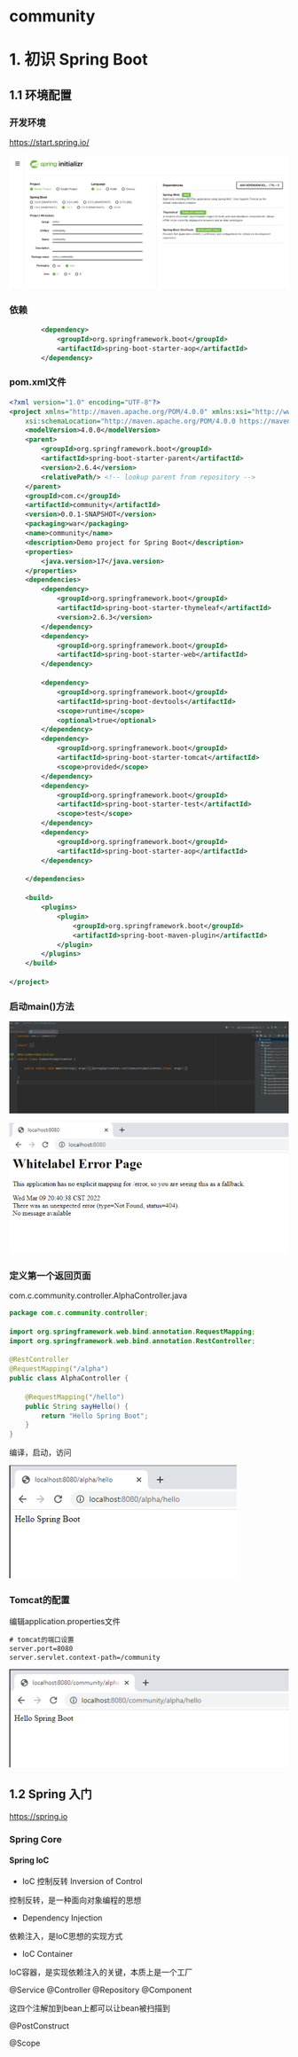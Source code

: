 # community

# 1. 初识 Spring Boot

## 1.1 环境配置

### 开发环境

https://start.spring.io/

![image-20220309203455959](https://raw.githubusercontent.com/chegn7/IMGRepo/IMG/202203092034047.png)

### 依赖

```xml
		<dependency>
			<groupId>org.springframework.boot</groupId>
			<artifactId>spring-boot-starter-aop</artifactId>
		</dependency>
```

### pom.xml文件

```xml
<?xml version="1.0" encoding="UTF-8"?>
<project xmlns="http://maven.apache.org/POM/4.0.0" xmlns:xsi="http://www.w3.org/2001/XMLSchema-instance"
	xsi:schemaLocation="http://maven.apache.org/POM/4.0.0 https://maven.apache.org/xsd/maven-4.0.0.xsd">
	<modelVersion>4.0.0</modelVersion>
	<parent>
		<groupId>org.springframework.boot</groupId>
		<artifactId>spring-boot-starter-parent</artifactId>
		<version>2.6.4</version>
		<relativePath/> <!-- lookup parent from repository -->
	</parent>
	<groupId>com.c</groupId>
	<artifactId>community</artifactId>
	<version>0.0.1-SNAPSHOT</version>
	<packaging>war</packaging>
	<name>community</name>
	<description>Demo project for Spring Boot</description>
	<properties>
		<java.version>17</java.version>
	</properties>
	<dependencies>
		<dependency>
			<groupId>org.springframework.boot</groupId>
			<artifactId>spring-boot-starter-thymeleaf</artifactId>
			<version>2.6.3</version>
		</dependency>
		<dependency>
			<groupId>org.springframework.boot</groupId>
			<artifactId>spring-boot-starter-web</artifactId>
		</dependency>

		<dependency>
			<groupId>org.springframework.boot</groupId>
			<artifactId>spring-boot-devtools</artifactId>
			<scope>runtime</scope>
			<optional>true</optional>
		</dependency>
		<dependency>
			<groupId>org.springframework.boot</groupId>
			<artifactId>spring-boot-starter-tomcat</artifactId>
			<scope>provided</scope>
		</dependency>
		<dependency>
			<groupId>org.springframework.boot</groupId>
			<artifactId>spring-boot-starter-test</artifactId>
			<scope>test</scope>
		</dependency>
		<dependency>
			<groupId>org.springframework.boot</groupId>
			<artifactId>spring-boot-starter-aop</artifactId>
		</dependency>

	</dependencies>

	<build>
		<plugins>
			<plugin>
				<groupId>org.springframework.boot</groupId>
				<artifactId>spring-boot-maven-plugin</artifactId>
			</plugin>
		</plugins>
	</build>

</project>
```

### 启动main()方法

![image-20220309204223567](https://raw.githubusercontent.com/chegn7/IMGRepo/IMG/202203092042642.png)

![image-20220309204303814](https://raw.githubusercontent.com/chegn7/IMGRepo/IMG/202203092043847.png)

### 定义第一个返回页面

com.c.community.controller.AlphaController.java

```java
package com.c.community.controller;

import org.springframework.web.bind.annotation.RequestMapping;
import org.springframework.web.bind.annotation.RestController;

@RestController
@RequestMapping("/alpha")
public class AlphaController {

    @RequestMapping("/hello")
    public String sayHello() {
        return "Hello Spring Boot";
    }
}
```

编译，启动，访问

![image-20220309204719887](https://raw.githubusercontent.com/chegn7/IMGRepo/IMG/202203092047916.png)

### Tomcat的配置

编辑application.properties文件

```properties
# tomcat的端口设置
server.port=8080
server.servlet.context-path=/community
```

![image-20220309205015673](https://raw.githubusercontent.com/chegn7/IMGRepo/IMG/202203092050705.png)

## 1.2 Spring 入门

https://spring.io

### Spring Core

#### Spring IoC

- IoC 控制反转 Inversion of Control

控制反转，是一种面向对象编程的思想

- Dependency Injection

依赖注入，是IoC思想的实现方式

- IoC Container

IoC容器，是实现依赖注入的关键，本质上是一个工厂



@Service @Controller @Repository @Component

这四个注解加到bean上都可以让bean被扫描到



@PostConstruct



@Scope



